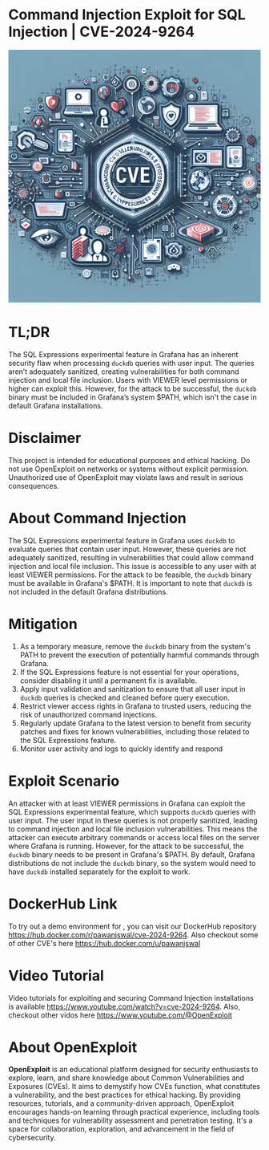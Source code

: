 # Command Injection Exploit for SQL Injection | CVE-2024-9264
![CVE-2024-9264](https://raw.githubusercontent.com/pawanjswal/pawanjswal.github.io/master/cve-2024-9264/assets/thumbnail.jpg)

# TL;DR
The SQL Expressions experimental feature in Grafana has an inherent security flaw when processing `duckdb` queries with user input. The queries aren’t adequately sanitized, creating vulnerabilities for both command injection and local file inclusion. Users with VIEWER level permissions or higher can exploit this. However, for the attack to be successful, the `duckdb` binary must be included in Grafana’s system $PATH, which isn't the case in default Grafana installations.

# Disclaimer
This project is intended for educational purposes and ethical hacking. Do not use OpenExploit on networks or systems without explicit permission. Unauthorized use of OpenExploit may violate laws and result in serious consequences.

# About Command Injection
The SQL Expressions experimental feature in Grafana uses `duckdb` to evaluate queries that contain user input. However, these queries are not adequately sanitized, resulting in vulnerabilities that could allow command injection and local file inclusion. This issue is accessible to any user with at least VIEWER permissions. For the attack to be feasible, the `duckdb` binary must be available in Grafana's $PATH. It is important to note that `duckdb` is not included in the default Grafana distributions.

# Mitigation
1. As a temporary measure, remove the `duckdb` binary from the system's PATH to prevent the execution of potentially harmful commands through Grafana.
2. If the SQL Expressions feature is not essential for your operations, consider disabling it until a permanent fix is available.
3. Apply input validation and sanitization to ensure that all user input in `duckdb` queries is checked and cleaned before query execution.
4. Restrict viewer access rights in Grafana to trusted users, reducing the risk of unauthorized command injections.
5. Regularly update Grafana to the latest version to benefit from security patches and fixes for known vulnerabilities, including those related to the SQL Expressions feature.
6. Monitor user activity and logs to quickly identify and respond

# Exploit Scenario
An attacker with at least VIEWER permissions in Grafana can exploit the SQL Expressions experimental feature, which supports `duckdb` queries with user input. The user input in these queries is not properly sanitized, leading to command injection and local file inclusion vulnerabilities. This means the attacker can execute arbitrary commands or access local files on the server where Grafana is running. However, for the attack to be successful, the `duckdb` binary needs to be present in Grafana's $PATH. By default, Grafana distributions do not include the `duckdb` binary, so the system would need to have `duckdb` installed separately for the exploit to work.

# DockerHub Link
To try out a demo environment for , you can visit our DockerHub repository https://hub.docker.com/r/pawanjswal/cve-2024-9264. Also checkout some of other CVE's here https://hub.docker.com/u/pawanjswal

# Video Tutorial
Video tutorials for exploiting  and securing Command Injection installations is available https://www.youtube.com/watch?v=cve-2024-9264. Also, checkout other vidos here https://www.youtube.com/@OpenExploit

# About OpenExploit
**OpenExploit** is an educational platform designed for security enthusiasts to explore, learn, and share knowledge about Common Vulnerabilities and Exposures (CVEs). It aims to demystify how CVEs function, what constitutes a vulnerability, and the best practices for ethical hacking. By providing resources, tutorials, and a community-driven approach, OpenExploit encourages hands-on learning through practical experience, including tools and techniques for vulnerability assessment and penetration testing. It's a space for collaboration, exploration, and advancement in the field of cybersecurity.